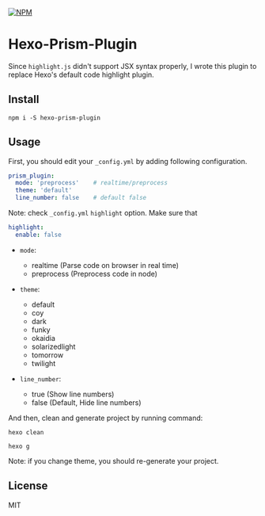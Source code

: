 [![NPM](https://nodei.co/npm/hexo-prism-plugin.png?downloads=true&downloadRank=true&stars=true)](https://nodei.co/npm/hexo-prism-plugin/)

# Hexo-Prism-Plugin
Since `highlight.js` didn't support JSX syntax properly, I wrote this plugin to replace
Hexo's default code highlight plugin.

## Install
```
npm i -S hexo-prism-plugin
```
## Usage
First, you should edit your `_config.yml` by adding following configuration.

```yaml
prism_plugin:
  mode: 'preprocess'    # realtime/preprocess
  theme: 'default'
  line_number: false    # default false
```
Note: check `_config.yml` `highlight` option. Make sure that
```yaml
highlight:
  enable: false
```

- `mode`:
  - realtime  (Parse code on browser in real time)
  - preprocess  (Preprocess code in node)

- `theme`:
  - default
  - coy
  - dark
  - funky
  - okaidia
  - solarizedlight
  - tomorrow
  - twilight

- `line_number`:
  - true (Show line numbers)
  - false (Default, Hide line numbers)

And then, clean and generate project by running command:

```
hexo clean
```

```
hexo g
```

Note: if you change theme, you should re-generate your project.

## License
MIT
